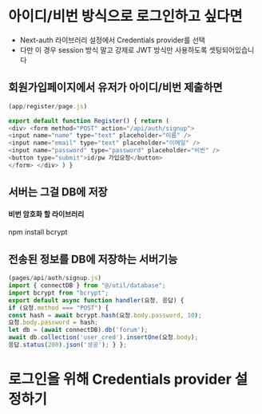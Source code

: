 # 아이디/비번 방식으로 로그인하고 싶다면

- Next-auth 라이브러리 설정에서 Credentials provider를 선택 
- 다만 이 경우 session 방식 말고 강제로 JWT 방식만 사용하도록 셋팅되어있습니다

## **회원가입페이지에서 유저가 아이디/비번 제출하면**


``` javascript
(app/register/page.js)

export default function Register() { return (
<div> <form method="POST" action="/api/auth/signup"> 
<input name="name" type="text" placeholder="이름" /> 
<input name="email" type="text" placeholder="이메일" /> 
<input name="password" type="password" placeholder="비번" />
<button type="submit">id/pw 가입요청</button> 
</form> </div> ) }

```

## **서버는 그걸 DB에 저장**


#### 비번 암호화 할 라이브러리

npm install bcrypt



## 전송된 정보를 DB에 저장하는 서버기능

``` javascript
(pages/api/auth/signup.js)
import { connectDB } from "@/util/database"; 
import bcrypt from "bcrypt"; 
export default async function handler(요청, 응답) {
if (요청.method === "POST") { 
const hash = await bcrypt.hash(요청.body.password, 10);      
요청.body.password = hash;      
let db = (await connectDB).db('forum');      
await db.collection('user_cred').insertOne(요청.body);     
응답.status(200).json('성공'); } };
```



# 로그인을 위해 **Credentials provider 설정하기**

